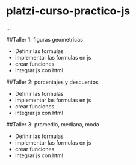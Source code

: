 # platzi-curso-practico-js

...

##Taller 1: figuras geometricas

- Definir las formulas
- implementar las formulas en js
- crear funciones
- integrar js con html

##Taller 2: porcentajes y descuentos

- Definir las formulas
- implementar las formulas en js
- crear funciones
- integrar js con html

##Taller 3: promedio, mediana, moda

- Definir las formulas
- implementar las formulas en js
- crear funciones
- integrar js con html